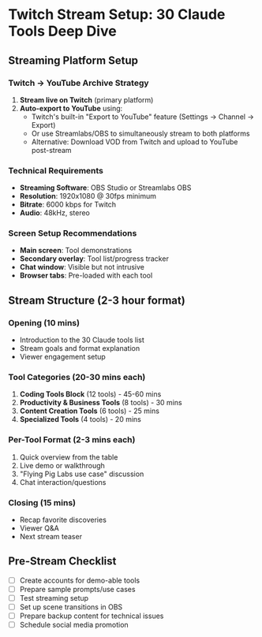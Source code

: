 # Twitch Stream Setup: 30 Claude Tools Deep Dive

## Streaming Platform Setup

### Twitch → YouTube Archive Strategy
1. **Stream live on Twitch** (primary platform)
2. **Auto-export to YouTube** using:
   - Twitch's built-in "Export to YouTube" feature (Settings → Channel → Export)
   - Or use Streamlabs/OBS to simultaneously stream to both platforms
   - Alternative: Download VOD from Twitch and upload to YouTube post-stream

### Technical Requirements
- **Streaming Software**: OBS Studio or Streamlabs OBS
- **Resolution**: 1920x1080 @ 30fps minimum
- **Bitrate**: 6000 kbps for Twitch
- **Audio**: 48kHz, stereo

### Screen Setup Recommendations
- **Main screen**: Tool demonstrations
- **Secondary overlay**: Tool list/progress tracker
- **Chat window**: Visible but not intrusive
- **Browser tabs**: Pre-loaded with each tool

## Stream Structure (2-3 hour format)

### Opening (10 mins)
- Introduction to the 30 Claude tools list
- Stream goals and format explanation
- Viewer engagement setup

### Tool Categories (20-30 mins each)
1. **Coding Tools Block** (12 tools) - 45-60 mins
2. **Productivity & Business Tools** (8 tools) - 30 mins  
3. **Content Creation Tools** (6 tools) - 25 mins
4. **Specialized Tools** (4 tools) - 20 mins

### Per-Tool Format (2-3 mins each)
1. Quick overview from the table
2. Live demo or walkthrough
3. "Flying Pig Labs use case" discussion
4. Chat interaction/questions

### Closing (15 mins)
- Recap favorite discoveries
- Viewer Q&A
- Next stream teaser

## Pre-Stream Checklist
- [ ] Create accounts for demo-able tools
- [ ] Prepare sample prompts/use cases
- [ ] Test streaming setup
- [ ] Set up scene transitions in OBS
- [ ] Prepare backup content for technical issues
- [ ] Schedule social media promotion